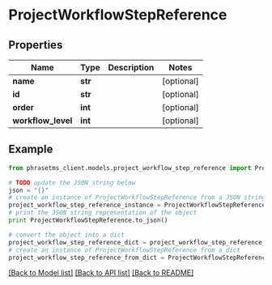 # ProjectWorkflowStepReference

## Properties

| Name               | Type    | Description | Notes      |
| ------------------ | ------- | ----------- | ---------- |
| **name**           | **str** |             | [optional] |
| **id**             | **str** |             | [optional] |
| **order**          | **int** |             | [optional] |
| **workflow_level** | **int** |             | [optional] |

## Example

```python
from phrasetms_client.models.project_workflow_step_reference import ProjectWorkflowStepReference

# TODO update the JSON string below
json = "{}"
# create an instance of ProjectWorkflowStepReference from a JSON string
project_workflow_step_reference_instance = ProjectWorkflowStepReference.from_json(json)
# print the JSON string representation of the object
print ProjectWorkflowStepReference.to_json()

# convert the object into a dict
project_workflow_step_reference_dict = project_workflow_step_reference_instance.to_dict()
# create an instance of ProjectWorkflowStepReference from a dict
project_workflow_step_reference_from_dict = ProjectWorkflowStepReference.from_dict(project_workflow_step_reference_dict)
```

[[Back to Model list]](../README.md#documentation-for-models) [[Back to API list]](../README.md#documentation-for-api-endpoints) [[Back to README]](../README.md)
